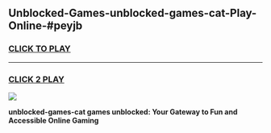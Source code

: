
## Unblocked-Games-unblocked-games-cat-Play-Online-#peyjb
<h3>
<a href="https://premium.freeplayer.one?title=unblocked-games-cat&ref=27F">CLICK TO PLAY</a></h3>
<hr>

<h3>
<a href="https://premium.freeplayer.one?title=unblocked-games-cat&ref=27F">CLICK 2 PLAY</a>
  
</h3>

<a href="https://premium.freeplayer.one?title=unblocked-games-cat&ref=27F"><img src="https://clearcache.store/games.png"></a>


**unblocked-games-cat games unblocked: Your Gateway to Fun and Accessible Online Gaming**
